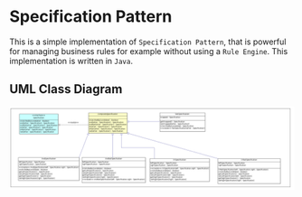 # Specification Pattern

This is a simple implementation of `Specification Pattern`, that is powerful for managing business rules for example without using a `Rule Engine`.
This implementation is written in `Java`.

## UML Class Diagram

![screenshoot](./img/specification-pattern.png)